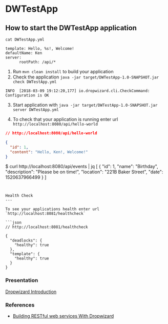 # DWTestApp

How to start the DWTestApp application
---

```
cat DWTestApp.yml

template: Hello, %s!, Welcome!
defaultName: Ken
server:
      rootPath: /api/*

```

1. Run `mvn clean install` to build your application
2. Check the application `java -jar target/DWTestApp-1.0-SNAPSHOT.jar check DWTestApp.yml`

`INFO  [2018-03-09 19:12:20,177] io.dropwizard.cli.CheckCommand: Configuration is OK`

3. Start application with `java -jar target/DWTestApp-1.0-SNAPSHOT.jar server DWTestApp.yml`

4. To check that your application is running enter url `http://localhost:8080/api/hello-world`


``` json
// http://localhost:8080/api/hello-world

{
  "id": 1,
  "content": "Hello, Ken!, Welcome!"
}
```

$ curl http://localhost:8080/api/events | jq
[
  {
    "id": 1,
    "name": "Birthday",
    "description": "Please be on time!",
    "location": "221B Baker Street",
    "date": 1520637966499
  }
]

```


Health Check
---

To see your applications health enter url `http://localhost:8081/healthcheck`

```json
// http://localhost:8081/healthcheck

{
  "deadlocks": {
    "healthy": true
  },
  "template": {
    "healthy": true
  }
}
```

### Presentation

[Dropwizard Introduction](https://mohan-chinnappan-n.github.io/framework/dropwizard.html#/home)

### References
- [Building RESTful web services With Dropwizard](https://medium.com/@henslejoseph/building-restful-web-services-with-dropwizard-62175dad340e)
